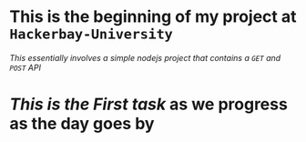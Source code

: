 # This is the beginning of my project at `Hackerbay-University`
_This essentially involves a simple nodejs project that contains a `GET` and `POST` API_
# *This is the First task* as we progress as the day goes by